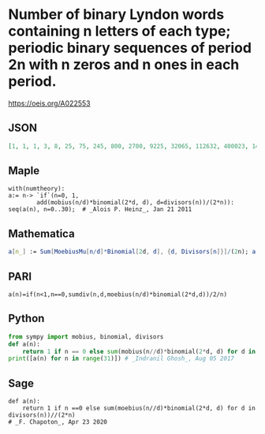 # Number of binary Lyndon words containing n letters of each type; periodic binary sequences of period 2n with n zeros and n ones in each period\.
https://oeis.org/A022553
## JSON
```JSON
[1, 1, 1, 3, 8, 25, 75, 245, 800, 2700, 9225, 32065, 112632, 400023, 1432613, 5170575, 18783360, 68635477, 252085716, 930138521, 3446158600, 12815663595, 47820414961, 178987624513, 671825020128, 2528212128750, 9536894664375, 36054433807398, 136583760011496]
```
## Maple
```Maple
with(numtheory):
a:= n-> `if`(n=0, 1,
        add(mobius(n/d)*binomial(2*d, d), d=divisors(n))/(2*n)):
seq(a(n), n=0..30);  # _Alois P. Heinz_, Jan 21 2011
```
## Mathematica
```Mathematica
a[n_] := Sum[MoebiusMu[n/d]*Binomial[2d, d], {d, Divisors[n]}]/(2n); a[0] = 1; Table[a[n], {n, 0, 30}] (* _Jean-François Alcover_, Feb 02 2015 *)
```
## PARI
```PARI
a(n)=if(n<1,n==0,sumdiv(n,d,moebius(n/d)*binomial(2*d,d))/2/n)
```
## Python
```Python
from sympy import mobius, binomial, divisors
def a(n):
    return 1 if n == 0 else sum(mobius(n//d)*binomial(2*d, d) for d in divisors(n))//(2*n)
print([a(n) for n in range(31)]) # _Indranil Ghosh_, Aug 05 2017
```
## Sage
```Sage
def a(n):
    return 1 if n ==0 else sum(moebius(n//d)*binomial(2*d, d) for d in divisors(n))//(2*n)
# _F. Chapoton_, Apr 23 2020
```

